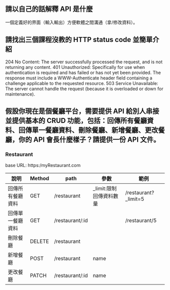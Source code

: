 ## 請以自己的話解釋 API 是什麼
一個定義好的界面（輸入輸出）方便軟體之間溝通（拿/修改資料）。


## 請找出三個課程沒教的 HTTP status code 並簡單介紹
204 No Content: The server successfully processed the request, and is not returning any content.
401 Unauthorized: Specifically for use when authentication is required and has failed or has not yet been provided. The response must include a WWW-Authenticate header field containing a challenge applicable to the requested resource. 
503 Service Unavailable: The server cannot handle the request (because it is overloaded or down for maintenance).

## 假設你現在是個餐廳平台，需要提供 API 給別人串接並提供基本的 CRUD 功能，包括：回傳所有餐廳資料、回傳單一餐廳資料、刪除餐廳、新增餐廳、更改餐廳，你的 API 會長什麼樣子？請提供一份 API 文件。

### Restaurant
base URL: https:/myRestaurant.com

|說明|Method|path|參數|範例|
|  ----  | ----  |----  | ----  | ----  |
|回傳所有餐廳資料|GET|/restaurant|_limit:限制回傳資料數量|/restaurant?_limit=5|
|回傳單一餐廳資料|GET|/restaurant/:id||/restaurant/5|
|刪除餐廳|DELETE|/restaurant|||
|新增餐廳|POST|/restaurant|name||
|更改餐廳|PATCH|/restaurant/:id|name||
